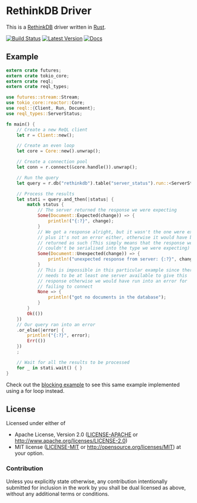 # RethinkDB Driver

This is a [RethinkDB] driver written in [Rust].

[RethinkDB]: https://www.rethinkdb.com
[Rust]: https://www.rust-lang.org

[![Build Status](https://travis-ci.org/rust-rethinkdb/reql.svg?branch=master)](https://travis-ci.org/rust-rethinkdb/reql) [![Latest Version](https://img.shields.io/crates/v/reql.svg)](https://crates.io/crates/reql) [![Docs](https://docs.rs/reql/badge.svg)](https://docs.rs/reql)

## Example

```rust
extern crate futures;
extern crate tokio_core;
extern crate reql;
extern crate reql_types;

use futures::stream::Stream;
use tokio_core::reactor::Core;
use reql::{Client, Run, Document};
use reql_types::ServerStatus;

fn main() {
    // Create a new ReQL client
    let r = Client::new();

    // Create an even loop
    let core = Core::new().unwrap();

    // Create a connection pool
    let conn = r.connect(&core.handle()).unwrap();

    // Run the query
    let query = r.db("rethinkdb").table("server_status").run::<ServerStatus>(conn).unwrap();

    // Process the results
    let stati = query.and_then(|status| {
        match status {
            // The server returned the response we were expecting
            Some(Document::Expected(change)) => {
                println!("{:?}", change);
            }
            // We got a response alright, but it wasn't the one were expecting
            // plus it's not an error either, otherwise it would have been
            // returned as such (This simply means that the response we got
            // couldn't be serialised into the type we were expecting)
            Some(Document::Unexpected(change)) => {
                println!("unexpected response from server: {:?}", change);
            }
            // This is impossible in this particular example since there
            // needs to be at least one server available to give this
            // response otherwise we would have run into an error for
            // failing to connect
            None => {
                println!("got no documents in the database");
            }
        }
        Ok(())
    })
    // Our query ran into an error
    .or_else(|error| {
        println!("{:?}", error);
        Err(())
    })
    ;

    // Wait for all the results to be processed
    for _ in stati.wait() { }
}
```

Check out the [blocking example] to see this same example implemented using a for loop instead.

[blocking example]: https://github.com/rust-rethinkdb/reql/blob/master/examples/blocking.rs

## License

Licensed under either of
* Apache License, Version 2.0 ([LICENSE-APACHE](LICENSE-APACHE) or http://www.apache.org/licenses/LICENSE-2.0)
* MIT license ([LICENSE-MIT](LICENSE-MIT) or http://opensource.org/licenses/MIT)
at your option.

### Contribution

Unless you explicitly state otherwise, any contribution intentionally submitted
for inclusion in the work by you shall be dual licensed as above, without any
additional terms or conditions.

